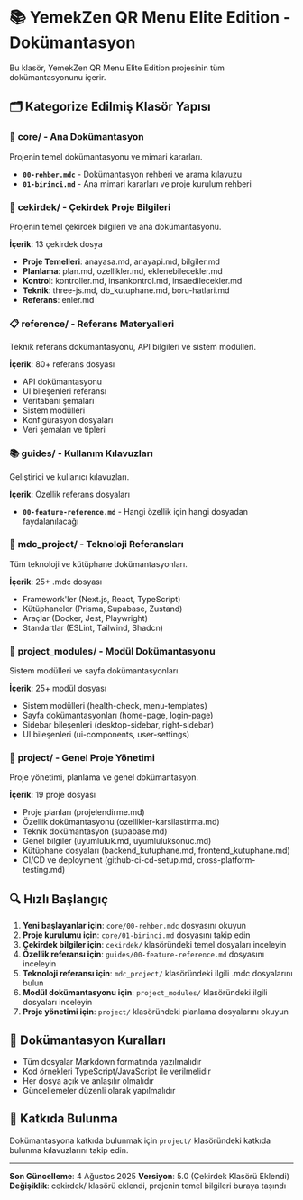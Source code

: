 # 📚 YemekZen QR Menu Elite Edition - Dokümantasyon

Bu klasör, YemekZen QR Menu Elite Edition projesinin tüm dokümantasyonunu içerir.

## 🗂️ Kategorize Edilmiş Klasör Yapısı

### 📖 **core/** - Ana Dokümantasyon
Projenin temel dokümantasyonu ve mimari kararları.

- **`00-rehber.mdc`** - Dokümantasyon rehberi ve arama kılavuzu
- **`01-birinci.md`** - Ana mimari kararları ve proje kurulum rehberi

### 🧠 **cekirdek/** - Çekirdek Proje Bilgileri
Projenin temel çekirdek bilgileri ve ana dokümantasyonu.

**İçerik**: 13 çekirdek dosya
- **Proje Temelleri**: anayasa.md, anayapi.md, bilgiler.md
- **Planlama**: plan.md, ozellikler.md, eklenebilecekler.md
- **Kontrol**: kontroller.md, insankontrol.md, insaedilecekler.md
- **Teknik**: three-js.md, db_kutuphane.md, boru-hatlari.md
- **Referans**: enler.md

### 📋 **reference/** - Referans Materyalleri
Teknik referans dokümantasyonu, API bilgileri ve sistem modülleri.

**İçerik**: 80+ referans dosyası
- API dokümantasyonu
- UI bileşenleri referansı
- Veritabanı şemaları
- Sistem modülleri
- Konfigürasyon dosyaları
- Veri şemaları ve tipleri

### 📚 **guides/** - Kullanım Kılavuzları
Geliştirici ve kullanıcı kılavuzları.

**İçerik**: Özellik referans dosyaları
- **`00-feature-reference.md`** - Hangi özellik için hangi dosyadan faydalanılacağı

### 🔧 **mdc_project/** - Teknoloji Referansları
Tüm teknoloji ve kütüphane dokümantasyonları.

**İçerik**: 25+ .mdc dosyası
- Framework'ler (Next.js, React, TypeScript)
- Kütüphaneler (Prisma, Supabase, Zustand)
- Araçlar (Docker, Jest, Playwright)
- Standartlar (ESLint, Tailwind, Shadcn)

### 🧩 **project_modules/** - Modül Dokümantasyonu
Sistem modülleri ve sayfa dokümantasyonları.

**İçerik**: 25+ modül dosyası
- Sistem modülleri (health-check, menu-templates)
- Sayfa dokümantasyonları (home-page, login-page)
- Sidebar bileşenleri (desktop-sidebar, right-sidebar)
- UI bileşenleri (ui-components, user-settings)

### 🚀 **project/** - Genel Proje Yönetimi
Proje yönetimi, planlama ve genel dokümantasyon.

**İçerik**: 19 proje dosyası
- Proje planları (projelendirme.md)
- Özellik dokümantasyonu (ozellikler-karsilastirma.md)
- Teknik dokümantasyon (supabase.md)
- Genel bilgiler (uyumluluk.md, uyumluluksonuc.md)
- Kütüphane dosyaları (backend_kutuphane.md, frontend_kutuphane.md)
- CI/CD ve deployment (github-ci-cd-setup.md, cross-platform-testing.md)

## 🔍 Hızlı Başlangıç

1. **Yeni başlayanlar için**: `core/00-rehber.mdc` dosyasını okuyun
2. **Proje kurulumu için**: `core/01-birinci.md` dosyasını takip edin
3. **Çekirdek bilgiler için**: `cekirdek/` klasöründeki temel dosyaları inceleyin
4. **Özellik referansı için**: `guides/00-feature-reference.md` dosyasını inceleyin
5. **Teknoloji referansı için**: `mdc_project/` klasöründeki ilgili .mdc dosyalarını bulun
6. **Modül dokümantasyonu için**: `project_modules/` klasöründeki ilgili dosyaları inceleyin
7. **Proje yönetimi için**: `project/` klasöründeki planlama dosyalarını okuyun

## 📝 Dokümantasyon Kuralları

- Tüm dosyalar Markdown formatında yazılmalıdır
- Kod örnekleri TypeScript/JavaScript ile verilmelidir
- Her dosya açık ve anlaşılır olmalıdır
- Güncellemeler düzenli olarak yapılmalıdır

## 🤝 Katkıda Bulunma

Dokümantasyona katkıda bulunmak için `project/` klasöründeki katkıda bulunma kılavuzlarını takip edin.

---

**Son Güncelleme**: 4 Ağustos 2025
**Versiyon**: 5.0 (Çekirdek Klasörü Eklendi)
**Değişiklik**: cekirdek/ klasörü eklendi, projenin temel bilgileri buraya taşındı 